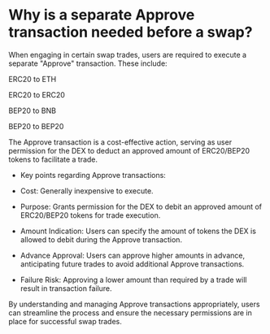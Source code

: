 # Why is a separate Approve transaction needed before a swap?

When engaging in certain swap trades, users are required to execute a separate "Approve" transaction. These include: 

ERC20 to ETH 

ERC20 to ERC20 

BEP20 to BNB 

BEP20 to BEP20 

The Approve transaction is a cost-effective action, serving as user permission for the DEX to deduct an approved amount of ERC20/BEP20 tokens to facilitate a trade. 

- Key points regarding Approve transactions: 

- Cost: Generally inexpensive to execute. 

- Purpose: Grants permission for the DEX to debit an approved amount of ERC20/BEP20 tokens for trade execution. 

- Amount Indication: Users can specify the amount of tokens the DEX is allowed to debit during the Approve transaction. 

- Advance Approval: Users can approve higher amounts in advance, anticipating future trades to avoid additional Approve transactions. 

- Failure Risk: Approving a lower amount than required by a trade will result in transaction failure. 

 
By understanding and managing Approve transactions appropriately, users can streamline the process and ensure the necessary permissions are in place for successful swap trades. 